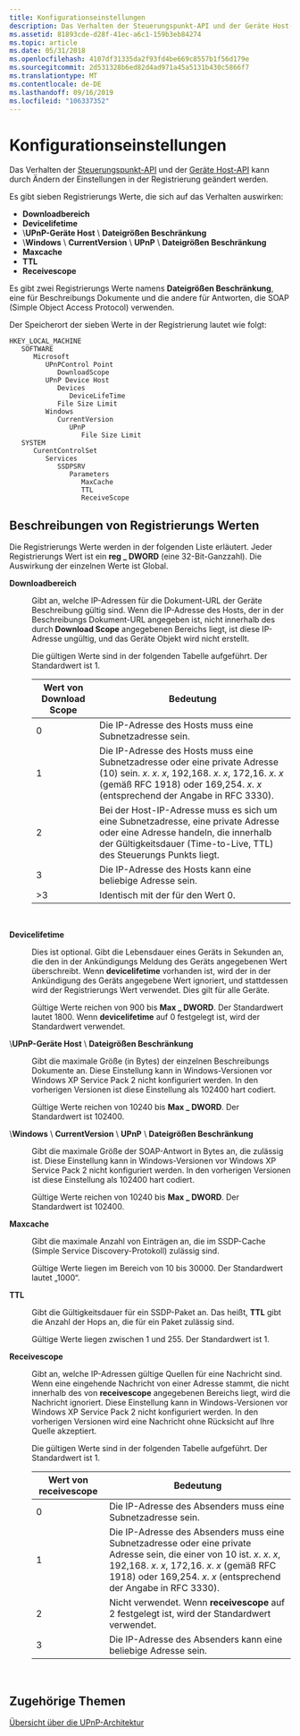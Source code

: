 ```yaml
---
title: Konfigurationseinstellungen
description: Das Verhalten der Steuerungspunkt-API und der Geräte Host-API kann durch Ändern der Einstellungen in der Registrierung geändert werden.
ms.assetid: 81893cde-d28f-41ec-a6c1-159b3eb84274
ms.topic: article
ms.date: 05/31/2018
ms.openlocfilehash: 4107df31335da2f93fd4be669c8557b1f56d179e
ms.sourcegitcommit: 2d531328b6ed82d4ad971a45a5131b430c5866f7
ms.translationtype: MT
ms.contentlocale: de-DE
ms.lasthandoff: 09/16/2019
ms.locfileid: "106337352"
---
```

# <a name="configuration-settings"></a>Konfigurationseinstellungen

Das Verhalten der [Steuerungspunkt-API](control-point-api.md) und der [Geräte Host-API](device-host-api.md) kann durch Ändern der Einstellungen in der Registrierung geändert werden.

Es gibt sieben Registrierungs Werte, die sich auf das Verhalten auswirken:

-   **Downloadbereich**
-   **Devicelifetime**
-   \\**UPnP-Geräte Host** \\ **Dateigrößen Beschränkung**
-   \\**Windows** \\ **CurrentVersion** \\ **UPnP** \\ **Dateigrößen Beschränkung**
-   **Maxcache**
-   **TTL**
-   **Receivescope**

Es gibt zwei Registrierungs Werte namens **Dateigrößen Beschränkung**, eine für Beschreibungs Dokumente und die andere für Antworten, die SOAP (Simple Object Access Protocol) verwenden.

Der Speicherort der sieben Werte in der Registrierung lautet wie folgt:

```
HKEY_LOCAL_MACHINE
   SOFTWARE
      Microsoft
         UPnPControl Point
            DownloadScope
         UPnP Device Host
            Devices
               DeviceLifeTime
            File Size Limit
         Windows
            CurrentVersion
               UPnP
                  File Size Limit
   SYSTEM
      CurentControlSet
         Services
            SSDPSRV
               Parameters
                  MaxCache
                  TTL
                  ReceiveScope
```

## <a name="registry-value-descriptions"></a>Beschreibungen von Registrierungs Werten

Die Registrierungs Werte werden in der folgenden Liste erläutert. Jeder Registrierungs Wert ist ein **reg \_ DWORD** (eine 32-Bit-Ganzzahl). Die Auswirkung der einzelnen Werte ist Global.

<dl> <dt>

<span id="DownloadScope"></span><span id="downloadscope"></span><span id="DOWNLOADSCOPE"></span>**Downloadbereich**
</dt> <dd>

Gibt an, welche IP-Adressen für die Dokument-URL der Geräte Beschreibung gültig sind. Wenn die IP-Adresse des Hosts, der in der Beschreibungs Dokument-URL angegeben ist, nicht innerhalb des durch **Download Scope** angegebenen Bereichs liegt, ist diese IP-Adresse ungültig, und das Geräte Objekt wird nicht erstellt.

Die gültigen Werte sind in der folgenden Tabelle aufgeführt. Der Standardwert ist 1.



| Wert von **Download Scope** | Bedeutung                                                                                                                                                                                                    |
|----------------------------|------------------------------------------------------------------------------------------------------------------------------------------------------------------------------------------------------------|
| 0                          | Die IP-Adresse des Hosts muss eine Subnetzadresse sein.                                                                                                                                                                |
| 1                          | Die IP-Adresse des Hosts muss eine Subnetzadresse oder eine private Adresse (10) sein. *x*. *x*. *x*, 192,168. *x*. *x*, 172,16. *x*. *x* (gemäß RFC 1918) oder 169,254. *x*. *x* (entsprechend der Angabe in RFC 3330). |
| 2                          | Bei der Host-IP-Adresse muss es sich um eine Subnetzadresse, eine private Adresse oder eine Adresse handeln, die innerhalb der Gültigkeitsdauer (Time-to-Live, TTL) des Steuerungs Punkts liegt.                                                              |
| 3                          | Die IP-Adresse des Hosts kann eine beliebige Adresse sein.                                                                                                                                                                      |
| >3                      | Identisch mit der für den Wert 0.                                                                                                                                                                              |



 

</dd> <dt>

<span id="DeviceLifeTime"></span><span id="devicelifetime"></span><span id="DEVICELIFETIME"></span>**Devicelifetime**
</dt> <dd>

Dies ist optional. Gibt die Lebensdauer eines Geräts in Sekunden an, die den in der Ankündigungs Meldung des Geräts angegebenen Wert überschreibt. Wenn **devicelifetime** vorhanden ist, wird der in der Ankündigung des Geräts angegebene Wert ignoriert, und stattdessen wird der Registrierungs Wert verwendet. Dies gilt für alle Geräte.

Gültige Werte reichen von 900 bis **Max \_ DWORD**. Der Standardwert lautet 1800. Wenn **devicelifetime** auf 0 festgelegt ist, wird der Standardwert verwendet.

</dd> <dt>

<span id="_UPnP_Device_HostFile_Size_Limit"></span><span id="_upnp_device_hostfile_size_limit"></span><span id="_UPNP_DEVICE_HOSTFILE_SIZE_LIMIT"></span>\\**UPnP-Geräte Host** \\ **Dateigrößen Beschränkung**
</dt> <dd>

Gibt die maximale Größe (in Bytes) der einzelnen Beschreibungs Dokumente an. Diese Einstellung kann in Windows-Versionen vor Windows XP Service Pack 2 nicht konfiguriert werden. In den vorherigen Versionen ist diese Einstellung als 102400 hart codiert.

Gültige Werte reichen von 10240 bis **Max \_ DWORD**. Der Standardwert ist 102400.

</dd> <dt>

<span id="_WindowsCurrentVersionUPnPFile_Size_Limit"></span><span id="_windowscurrentversionupnpfile_size_limit"></span><span id="_WINDOWSCURRENTVERSIONUPNPFILE_SIZE_LIMIT"></span>\\**Windows** \\ **CurrentVersion** \\ **UPnP** \\ **Dateigrößen Beschränkung**
</dt> <dd>

Gibt die maximale Größe der SOAP-Antwort in Bytes an, die zulässig ist. Diese Einstellung kann in Windows-Versionen vor Windows XP Service Pack 2 nicht konfiguriert werden. In den vorherigen Versionen ist diese Einstellung als 102400 hart codiert.

Gültige Werte reichen von 10240 bis **Max \_ DWORD**. Der Standardwert ist 102400.

</dd> <dt>

<span id="MaxCache"></span><span id="maxcache"></span><span id="MAXCACHE"></span>**Maxcache**
</dt> <dd>

Gibt die maximale Anzahl von Einträgen an, die im SSDP-Cache (Simple Service Discovery-Protokoll) zulässig sind.

Gültige Werte liegen im Bereich von 10 bis 30000. Der Standardwert lautet „1000“.

</dd> <dt>

<span id="TTL"></span><span id="ttl"></span>**TTL**
</dt> <dd>

Gibt die Gültigkeitsdauer für ein SSDP-Paket an. Das heißt, **TTL** gibt die Anzahl der Hops an, die für ein Paket zulässig sind.

Gültige Werte liegen zwischen 1 und 255. Der Standardwert ist 1.

</dd> <dt>

<span id="ReceiveScope"></span><span id="receivescope"></span><span id="RECEIVESCOPE"></span>**Receivescope**
</dt> <dd>

Gibt an, welche IP-Adressen gültige Quellen für eine Nachricht sind. Wenn eine eingehende Nachricht von einer Adresse stammt, die nicht innerhalb des von **receivescope** angegebenen Bereichs liegt, wird die Nachricht ignoriert. Diese Einstellung kann in Windows-Versionen vor Windows XP Service Pack 2 nicht konfiguriert werden. In den vorherigen Versionen wird eine Nachricht ohne Rücksicht auf Ihre Quelle akzeptiert.

Die gültigen Werte sind in der folgenden Tabelle aufgeführt. Der Standardwert ist 1.



| Wert von **receivescope** | Bedeutung                                                                                                                                                                                                      |
|---------------------------|--------------------------------------------------------------------------------------------------------------------------------------------------------------------------------------------------------------|
| 0                         | Die IP-Adresse des Absenders muss eine Subnetzadresse sein.                                                                                                                                                                |
| 1                         | Die IP-Adresse des Absenders muss eine Subnetzadresse oder eine private Adresse sein, die einer von 10 ist. *x*. *x*. *x*, 192,168. *x*. *x*, 172,16. *x*. *x* (gemäß RFC 1918) oder 169,254. *x*. *x* (entsprechend der Angabe in RFC 3330). |
| 2                         | Nicht verwendet. Wenn **receivescope** auf 2 festgelegt ist, wird der Standardwert verwendet.                                                                                                                                        |
| 3                         | Die IP-Adresse des Absenders kann eine beliebige Adresse sein.                                                                                                                                                                      |



 

</dd> </dl>

## <a name="related-topics"></a>Zugehörige Themen

<dl> <dt>

[Übersicht über die UPnP-Architektur](overview-of-universal-plug-and-play.md)
</dt> </dl>

 

 




